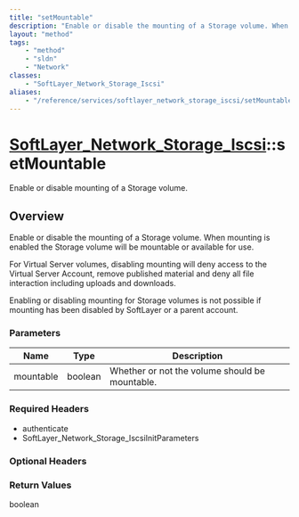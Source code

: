 ```yaml
---
title: "setMountable"
description: "Enable or disable the mounting of a Storage volume. When mounting is enabled the Storage volume will be mountable or ava... "
layout: "method"
tags:
    - "method"
    - "sldn"
    - "Network"
classes:
    - "SoftLayer_Network_Storage_Iscsi"
aliases:
    - "/reference/services/softlayer_network_storage_iscsi/setMountable"
---
```

# [SoftLayer_Network_Storage_Iscsi](/reference/services/SoftLayer_Network_Storage_Iscsi)::setMountable

Enable or disable mounting of a Storage volume.


## Overview 
Enable or disable the mounting of a Storage volume. When mounting is enabled the Storage volume will be mountable or available for use. 

For Virtual Server volumes, disabling mounting will deny access to the Virtual Server Account, remove published material and deny all file interaction including uploads and downloads. 

Enabling or disabling mounting for Storage volumes is not possible if mounting has been disabled by SoftLayer or a parent account. 

### Parameters 
|Name | Type | Description |
| --- | --- | --- |
|mountable| boolean| Whether or not the volume should be mountable.|


### Required Headers
* authenticate
* SoftLayer_Network_Storage_IscsiInitParameters

### Optional Headers

### Return Values
boolean

